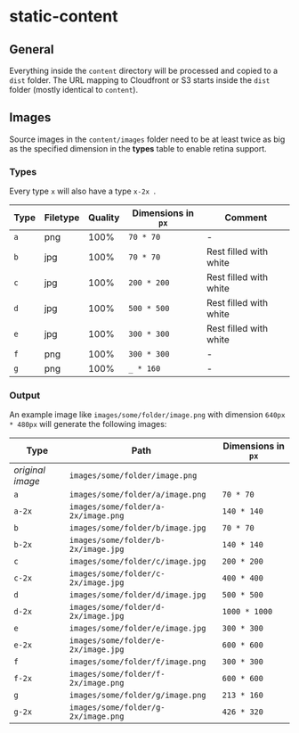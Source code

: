 static-content
==============

## General

Everything inside the `content` directory will be processed and copied to a `dist` folder. The URL mapping to Cloudfront or S3 starts inside the `dist` folder (mostly identical to `content`).

## Images

Source images in the `content/images` folder need to be at least twice as big as the specified dimension in the **types** table to enable retina support.

### Types

Every type `x` will also have a type `x-2x `.

Type | Filetype | Quality |  Dimensions in `px` | Comment
--- | --- | --- | --- | ---
`a` | png | 100% | `70 * 70` | -
`b` | jpg | 100% | `70 * 70 ` | Rest filled with white
`c` | jpg | 100% | `200 * 200 ` | Rest filled with white
`d` | jpg | 100% | `500 * 500` | Rest filled with white
`e` | jpg | 100% | `300 * 300` | Rest filled with white
`f` | png | 100% | `300 * 300` | -
`g` | png | 100% | `_ * 160` | -

### Output

An example image like `images/some/folder/image.png` with dimension `640px * 480px` will generate the following images:

Type | Path | Dimensions in `px`
--- | --- | ---
*original image* | `images/some/folder/image.png`
`a` | `images/some/folder/a/image.png` | `70 * 70`
`a-2x` | `images/some/folder/a-2x/image.png` | `140 * 140`
`b` | `images/some/folder/b/image.jpg` | `70 * 70`
`b-2x` | `images/some/folder/b-2x/image.jpg` | `140 * 140`
`c` | `images/some/folder/c/image.jpg` | `200 * 200`
`c-2x` | `images/some/folder/c-2x/image.jpg` | `400 * 400`
`d` | `images/some/folder/d/image.jpg` | `500 * 500`
`d-2x` | `images/some/folder/d-2x/image.jpg` | `1000 * 1000`
`e` | `images/some/folder/e/image.jpg` | `300 * 300`
`e-2x` | `images/some/folder/e-2x/image.jpg` | `600 * 600`
`f` | `images/some/folder/f/image.png` | `300 * 300`
`f-2x` | `images/some/folder/f-2x/image.png` | `600 * 600`
`g` | `images/some/folder/g/image.png` | `213 * 160`
`g-2x` | `images/some/folder/g-2x/image.png` | `426 * 320`

